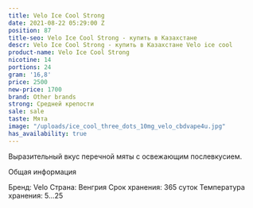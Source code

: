 ```yaml
---
title: Velo Ice Cool Strong
date: 2021-08-22 05:29:00 Z
position: 87
title-seo: Velo Ice Cool Strong - купить в Казахстане
descr: Velo Ice Cool Strong - купить в Казахстане Velo ice cool
product-name: Velo Ice Cool Strong
nicotine: 14
portions: 24
gram: '16,8'
price: 2500
new-price: 1700
brand: Other brands
strong: Средней крепости
sale: sale
taste: Мята
image: "/uploads/ice_cool_three_dots_10mg_velo_cbdvape4u.jpg"
has_availability: true
---
```


Выразительный вкус перечной мяты с освежающим
послевкусием.

Общая информация

Бренд:
Velo
Страна:
Венгрия
Срок хранения:
365 суток
Температура хранения:
5...25